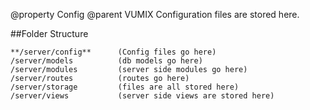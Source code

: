 @property Config
@parent VUMIX
Configuration files are stored here.

##Folder Structure

    **/server/config**      (Config files go here)
    /server/models          (db models go here) 
    /server/modules         (server side modules go here) 
    /server/routes          (routes go here)
    /server/storage         (files are all stored here)
    /server/views           (server side views are stored here)

